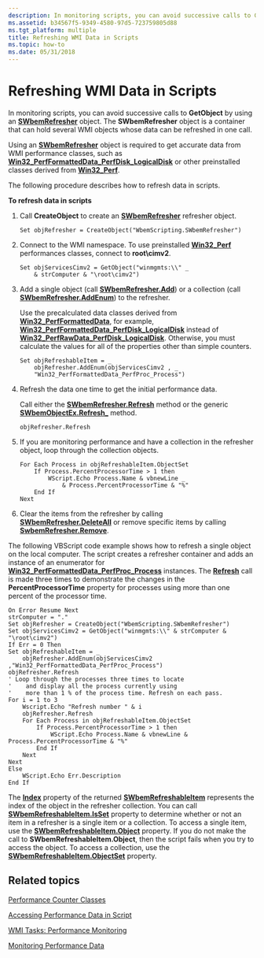 ```yaml
---
description: In monitoring scripts, you can avoid successive calls to GetObject by using an SWbemRefresher object. The SWbemRefresher object is a container that can hold several WMI objects whose data can be refreshed in one call.
ms.assetid: b34567f5-9349-4580-97d5-723759805d88
ms.tgt_platform: multiple
title: Refreshing WMI Data in Scripts
ms.topic: how-to
ms.date: 05/31/2018
---
```


# Refreshing WMI Data in Scripts

In monitoring scripts, you can avoid successive calls to **GetObject** by using an [**SWbemRefresher**](swbemrefresher.md) object. The **SWbemRefresher** object is a container that can hold several WMI objects whose data can be refreshed in one call.

Using an [**SWbemRefresher**](swbemrefresher.md) object is required to get accurate data from WMI performance classes, such as [**Win32\_PerfFormattedData\_PerfDisk\_LogicalDisk**](./retrieving-raw-and-formatted-performance-data.md) or other preinstalled classes derived from [**Win32\_Perf**](/windows/desktop/CIMWin32Prov/win32-perf).

The following procedure describes how to refresh data in scripts.

**To refresh data in scripts**

1.  Call **CreateObject** to create an [**SWbemRefresher**](swbemrefresher.md) refresher object.

    ```VB
    Set objRefresher = CreateObject("WbemScripting.SWbemRefresher")
    ```

    

2.  Connect to the WMI namespace. To use preinstalled [**Win32\_Perf**](/windows/desktop/CIMWin32Prov/win32-perf) performances classes, connect to **root\\cimv2**.

    ```VB
    Set objServicesCimv2 = GetObject("winmgmts:\\" _
        & strComputer & "\root\cimv2")
    ```

    

3.  Add a single object (call [**SWbemRefresher.Add**](swbemrefresher-add.md)) or a collection (call [**SWbemRefresher.AddEnum**](swbemrefresher-addenum.md)) to the refresher.

    Use the precalculated data classes derived from [**Win32\_PerfFormattedData**](/windows/desktop/CIMWin32Prov/win32-perfformatteddata), for example, [**Win32\_PerfFormattedData\_PerfDisk\_LogicalDisk**](./retrieving-raw-and-formatted-performance-data.md) instead of [**Win32\_PerfRawData\_PerfDisk\_LogicalDisk**](./retrieving-raw-and-formatted-performance-data.md). Otherwise, you must calculate the values for all of the properties other than simple counters.

    ```VB
    Set objRefreshableItem = _
        objRefresher.AddEnum(objServicesCimv2 , _
        "Win32_PerfFormattedData_PerfProc_Process")
    ```

    

4.  Refresh the data one time to get the initial performance data.

    Call either the [**SWbemRefresher.Refresh**](swbemrefresher-refresh.md) method or the generic [**SWbemObjectEx.Refresh\_**](swbemobjectex-refresh-.md) method.

    ```VB
    objRefresher.Refresh
    ```

    

5.  If you are monitoring performance and have a collection in the refresher object, loop through the collection objects.

    ```VB
    For Each Process in objRefreshableItem.ObjectSet
        If Process.PercentProcessorTime > 1 then
            WScript.Echo Process.Name & vbnewLine _
                & Process.PercentProcessorTime & "%"
        End If
    Next
    ```

    

6.  Clear the items from the refresher by calling [**SWbemRefresher.DeleteAll**](swbemrefresher-deleteall.md) or remove specific items by calling [**SwbemRefresher.Remove**](swbemrefresher-remove.md).

The following VBScript code example shows how to refresh a single object on the local computer. The script creates a refresher container and adds an instance of an enumerator for [**Win32\_PerfFormattedData\_PerfProc\_Process**](/windows/desktop/WmiSdk/retrieving-raw-and-formatted-performance-data) instances. The [**Refresh**](swbemrefresher-refresh.md) call is made three times to demonstrate the changes in the **PercentProcessorTime** property for processes using more than one percent of the processor time.


```VB
On Error Resume Next
strComputer = "."
Set objRefresher = CreateObject("WbemScripting.SWbemRefresher")
Set objServicesCimv2 = GetObject("winmgmts:\\" & strComputer & "\root\cimv2")
If Err = 0 Then 
Set objRefreshableItem = _
    objRefresher.AddEnum(objServicesCimv2 ,"Win32_PerfFormattedData_PerfProc_Process")
objRefresher.Refresh
' Loop through the processes three times to locate  
'    and display all the process currently using 
'    more than 1 % of the process time. Refresh on each pass.
For i = 1 to 3
    Wscript.Echo "Refresh number " & i 
    objRefresher.Refresh 
    For Each Process in objRefreshableItem.ObjectSet
        If Process.PercentProcessorTime > 1 then
            WScript.Echo Process.Name & vbnewLine & Process.PercentProcessorTime & "%"
        End If
    Next
Next
Else
    WScript.Echo Err.Description
End If
```



The [**Index**](swbemrefreshableitem-index.md) property of the returned [**SWbemRefreshableItem**](swbemrefreshableitem.md) represents the index of the object in the refresher collection. You can call [**SWbemRefreshableItem.IsSet**](swbemrefreshableitem-isset.md) property to determine whether or not an item in a refresher is a single item or a collection. To access a single item, use the [**SWbemRefreshableItem.Object**](swbemrefreshableitem-object.md) property. If you do not make the call to **SWbemRefreshableItem.Object**, then the script fails when you try to access the object. To access a collection, use the [**SWbemRefreshableItem.ObjectSet**](swbemrefreshableitem-objectset.md) property.

## Related topics

<dl> <dt>

[Performance Counter Classes](/windows/desktop/CIMWin32Prov/performance-counter-classes)
</dt> <dt>

[Accessing Performance Data in Script](accessing-performance-data-in-script.md)
</dt> <dt>

[WMI Tasks: Performance Monitoring](wmi-tasks--performance-monitoring.md)
</dt> <dt>

[Monitoring Performance Data](monitoring-performance-data.md)
</dt> </dl>

 

 
